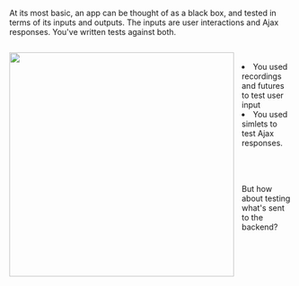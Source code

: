 At its most basic, an app can be thought of as a black box, and tested in terms of its inputs and outputs.
The inputs are user interactions and Ajax responses. You've written
tests against both.


<img 
src="resources/images/senchatest/BlackBoxIO.jpg"
style="float:left; margin: 1em 1em 2em 0"
height="400"
/>

<br>

<ul style="list-style-position: inside;">
<li>You used recordings and futures to test user input
<li>You used simlets to test Ajax responses.
</ul>

<br>
<br>
<br>
But how about testing what's sent to the backend? 

